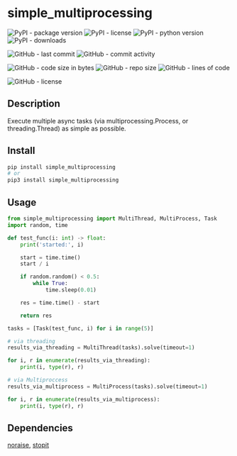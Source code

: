 # simple_multiprocessing

![PyPI - package version](https://img.shields.io/pypi/v/simple_multiprocessing?logo=pypi&style=flat-square)
![PyPI - license](https://img.shields.io/pypi/l/simple_multiprocessing?label=package%20license&style=flat-square)
![PyPI - python version](https://img.shields.io/pypi/pyversions/simple_multiprocessing?logo=pypi&style=flat-square)
![PyPI - downloads](https://img.shields.io/pypi/dm/simple_multiprocessing?logo=pypi&style=flat-square)

![GitHub - last commit](https://img.shields.io/github/last-commit/kkristof200/py_simple_multiprocessing?style=flat-square)
![GitHub - commit activity](https://img.shields.io/github/commit-activity/m/kkristof200/py_simple_multiprocessing?style=flat-square)

![GitHub - code size in bytes](https://img.shields.io/github/languages/code-size/kkristof200/py_simple_multiprocessing?style=flat-square)
![GitHub - repo size](https://img.shields.io/github/repo-size/kkristof200/py_simple_multiprocessing?style=flat-square)
![GitHub - lines of code](https://img.shields.io/tokei/lines/github/kkristof200/py_simple_multiprocessing?style=flat-square)

![GitHub - license](https://img.shields.io/github/license/kkristof200/py_simple_multiprocessing?label=repo%20license&style=flat-square)

## Description

Execute multiple async tasks (via multiprocessing.Process, or threading.Thread) as simple as possible.

## Install

~~~~bash
pip install simple_multiprocessing
# or
pip3 install simple_multiprocessing
~~~~

## Usage

~~~~python
from simple_multiprocessing import MultiThread, MultiProcess, Task
import random, time

def test_func(i: int) -> float:
    print('started:', i)

    start = time.time()
    start / i

    if random.random() < 0.5:
        while True:
            time.sleep(0.01)

    res = time.time() - start

    return res

tasks = [Task(test_func, i) for i in range(5)]

# via threading
results_via_threading = MultiThread(tasks).solve(timeout=1)

for i, r in enumerate(results_via_threading):
    print(i, type(r), r)

# via Multiproccess
results_via_multiprocess = MultiProcess(tasks).solve(timeout=1)

for i, r in enumerate(results_via_multiprocess):
    print(i, type(r), r)
~~~~

## Dependencies

[noraise](https://pypi.org/project/noraise), [stopit](https://pypi.org/project/stopit)